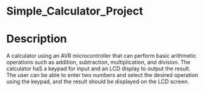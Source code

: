 # Simple_Calculator_Project
# Description 
A calculator using an AVR microcontroller that can perform basic arithmetic operations such as addition, subtraction, multiplication, and division.
 The calculator  haS a keypad for input and an LCD display to output the result.
  The user can be able to enter two numbers and select the desired operation using the keypad, and the result should be displayed on the LCD screen.


